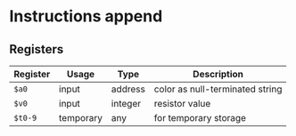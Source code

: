 # Instructions append

## Registers

| Register | Usage     | Type    | Description                     |
| -------- | --------- | ------- | ------------------------------- |
| `$a0`    | input     | address | color as null-terminated string |
| `$v0`    | input     | integer | resistor value                  |
| `$t0-9`  | temporary | any     | for temporary storage           |
